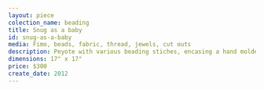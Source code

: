 ```yaml
---
layout: piece
colection_name: beading
title: Snug as a baby
id: snug-as-a-baby
media: Fimo, beads, fabric, thread, jewels, cut outs
description: Peyote with various beading stiches, encasing a hand molded face and shapes with gem cutouts and mixed quilted fabric, matted in a glassed maple frame two" in depth.
dimensions: 17" x 17"
price: $300
create_date: 2012
---
```

